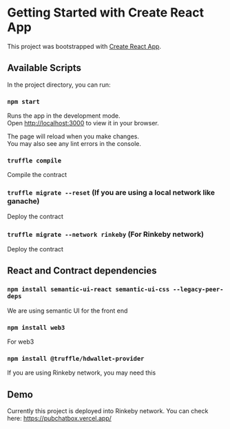 # Getting Started with Create React App

This project was bootstrapped with [Create React App](https://github.com/facebook/create-react-app).

## Available Scripts

In the project directory, you can run:

### `npm start`

Runs the app in the development mode.\
Open [http://localhost:3000](http://localhost:3000) to view it in your browser.

The page will reload when you make changes.\
You may also see any lint errors in the console.

### `truffle compile`

Compile the contract

### `truffle migrate --reset` (If you are using a local network like ganache)

Deploy the contract

### `truffle migrate --network rinkeby` (For Rinkeby network)

Deploy the contract


## React and Contract dependencies 

### `npm install semantic-ui-react semantic-ui-css --legacy-peer-deps` 

We are using semantic UI for the front end

### `npm install web3` 

For web3

### `npm install @truffle/hdwallet-provider` 

If you are using Rinkeby network, you may need this

## Demo

Currently this project is deployed into Rinkeby network. You can check here: https://pubchatbox.vercel.app/
